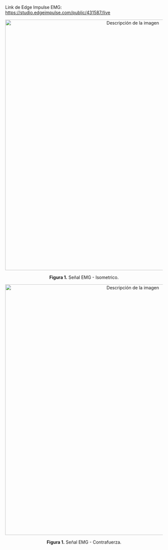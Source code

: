 Link de Edge Impulse EMG: https://studio.edgeimpulse.com/public/431587/live

<p align="center">
<img src="screenshots/emg-isometrico.png" alt="Descripción de la imagen" width="800"><br> 
<p align="center"><b>Figura 1.</b> Señal EMG - Isometrico.

<p align="center">
<img src="screenshots/emg-contrafuerza.png" alt="Descripción de la imagen" width="800"><br> 
<p align="center"><b>Figura 1.</b> Señal EMG - Contrafuerza.
